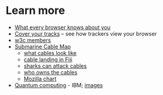# Learn more

- [What every browser knows about you](https://webkay.robinlinus.com/)
- [Cover your tracks](https://coveryourtracks.eff.org/) – see how trackers view your browser
- [w3c members](https://www.w3.org/Consortium/Member/List)
- [Submarine Cable Map](https://www.submarinecablemap.com/)
  - [what cables look like](https://www.google.com/search?q=undersea+fiber+optic+cable+cross+section&sxsrf=AJOqlzXOSKgI1BfqhAIfKD68ecYFPym9cA:1673462649949&source=lnms&tbm=isch&sa=X&ved=2ahUKEwjW7K2WlsD8AhWiK0QIHbjZB7cQ_AUoAXoECAEQAw&biw=1397&bih=679&dpr=1.38)
  - [cable landing in Fiji](https://pbs.twimg.com/media/CWSNbkXUYAA8Wsa.jpg:large)
  - [sharks can attack cables](https://www.youtube.com/watch?v=1ex7uTQf4bQ&ab_channel=sudmike)
  - [who owns the cables](https://broadbandnow.com/report/google-content-providers-submarine-cable-ownership/)
  - [Mozilla chart](https://internethealthreport.org/2019/the-new-investors-in-underwater-sea-cables/)
- [Quantum computing](https://www.ibm.com/topics/quantum-computing) - IBM; [images](https://www.google.com/search?q=quantum+computer&sxsrf=AJOqlzXw288V63Ka6phnuf9TWB6OT4pajQ:1673461612830&source=lnms&tbm=isch&sa=X&ved=2ahUKEwj3jOmnksD8AhXqFjQIHZySCgkQ_AUoAXoECAEQAw&biw=1397&bih=679&dpr=1.38)
